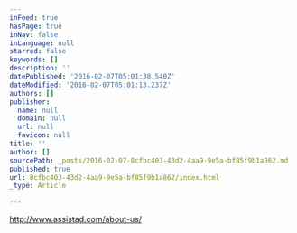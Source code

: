 ```yaml
---
inFeed: true
hasPage: true
inNav: false
inLanguage: null
starred: false
keywords: []
description: ''
datePublished: '2016-02-07T05:01:38.540Z'
dateModified: '2016-02-07T05:01:13.237Z'
authors: []
publisher:
  name: null
  domain: null
  url: null
  favicon: null
title: ''
author: []
sourcePath: _posts/2016-02-07-8cfbc403-43d2-4aa9-9e5a-bf85f9b1a862.md
published: true
url: 8cfbc403-43d2-4aa9-9e5a-bf85f9b1a862/index.html
_type: Article

---
```

http://www.assistad.com/about-us/